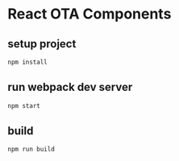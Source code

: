# React OTA Components

## setup project

```sh
npm install
```

## run webpack dev server

```sh
npm start
```

## build

```sh
npm run build
```
